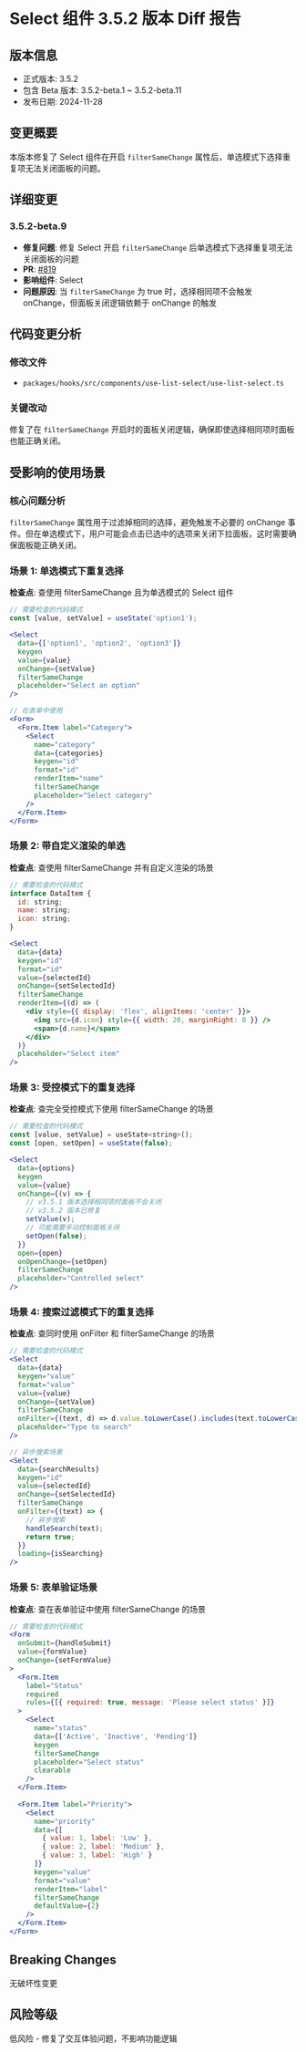 # Select 组件 3.5.2 版本 Diff 报告

## 版本信息
- 正式版本: 3.5.2
- 包含 Beta 版本: 3.5.2-beta.1 ~ 3.5.2-beta.11
- 发布日期: 2024-11-28

## 变更概要

本版本修复了 Select 组件在开启 `filterSameChange` 属性后，单选模式下选择重复项无法关闭面板的问题。

## 详细变更

### 3.5.2-beta.9
- **修复问题**: 修复 Select 开启 `filterSameChange` 后单选模式下选择重复项无法关闭面板的问题
- **PR**: [#819](https://github.com/sheinsight/shineout-next/pull/819)
- **影响组件**: Select
- **问题原因**: 当 `filterSameChange` 为 true 时，选择相同项不会触发 onChange，但面板关闭逻辑依赖于 onChange 的触发

## 代码变更分析

### 修改文件
- `packages/hooks/src/components/use-list-select/use-list-select.ts`

### 关键改动
修复了在 `filterSameChange` 开启时的面板关闭逻辑，确保即使选择相同项时面板也能正确关闭。

## 受影响的使用场景

### 核心问题分析
`filterSameChange` 属性用于过滤掉相同的选择，避免触发不必要的 onChange 事件。但在单选模式下，用户可能会点击已选中的选项来关闭下拉面板，这时需要确保面板能正确关闭。

### 场景 1: 单选模式下重复选择
**检查点**: 查使用 filterSameChange 且为单选模式的 Select 组件
```jsx
// 需要检查的代码模式
const [value, setValue] = useState('option1');

<Select
  data={['option1', 'option2', 'option3']}
  keygen
  value={value}
  onChange={setValue}
  filterSameChange
  placeholder="Select an option"
/>

// 在表单中使用
<Form>
  <Form.Item label="Category">
    <Select
      name="category"
      data={categories}
      keygen="id"
      format="id"
      renderItem="name"
      filterSameChange
      placeholder="Select category"
    />
  </Form.Item>
</Form>
```

### 场景 2: 带自定义渲染的单选
**检查点**: 查使用 filterSameChange 并有自定义渲染的场景
```jsx
// 需要检查的代码模式
interface DataItem {
  id: string;
  name: string;
  icon: string;
}

<Select
  data={data}
  keygen="id"
  format="id"
  value={selectedId}
  onChange={setSelectedId}
  filterSameChange
  renderItem={(d) => (
    <div style={{ display: 'flex', alignItems: 'center' }}>
      <img src={d.icon} style={{ width: 20, marginRight: 8 }} />
      <span>{d.name}</span>
    </div>
  )}
  placeholder="Select item"
/>
```

### 场景 3: 受控模式下的重复选择
**检查点**: 查完全受控模式下使用 filterSameChange 的场景
```jsx
// 需要检查的代码模式
const [value, setValue] = useState<string>();
const [open, setOpen] = useState(false);

<Select
  data={options}
  keygen
  value={value}
  onChange={(v) => {
    // v3.5.1 版本选择相同项时面板不会关闭
    // v3.5.2 版本已修复
    setValue(v);
    // 可能需要手动控制面板关闭
    setOpen(false);
  }}
  open={open}
  onOpenChange={setOpen}
  filterSameChange
  placeholder="Controlled select"
/>
```

### 场景 4: 搜索过滤模式下的重复选择
**检查点**: 查同时使用 onFilter 和 filterSameChange 的场景
```jsx
// 需要检查的代码模式
<Select
  data={data}
  keygen="value"
  format="value"
  value={value}
  onChange={setValue}
  filterSameChange
  onFilter={(text, d) => d.value.toLowerCase().includes(text.toLowerCase())}
  placeholder="Type to search"
/>

// 异步搜索场景
<Select
  data={searchResults}
  keygen="id"
  value={selectedId}
  onChange={setSelectedId}
  filterSameChange
  onFilter={(text) => {
    // 异步搜索
    handleSearch(text);
    return true;
  }}
  loading={isSearching}
/>
```

### 场景 5: 表单验证场景
**检查点**: 查在表单验证中使用 filterSameChange 的场景
```jsx
// 需要检查的代码模式
<Form
  onSubmit={handleSubmit}
  value={formValue}
  onChange={setFormValue}
>
  <Form.Item 
    label="Status" 
    required
    rules={[{ required: true, message: 'Please select status' }]}
  >
    <Select
      name="status"
      data={['Active', 'Inactive', 'Pending']}
      keygen
      filterSameChange
      placeholder="Select status"
      clearable
    />
  </Form.Item>
  
  <Form.Item label="Priority">
    <Select
      name="priority"
      data={[
        { value: 1, label: 'Low' },
        { value: 2, label: 'Medium' },
        { value: 3, label: 'High' }
      ]}
      keygen="value"
      format="value"
      renderItem="label"
      filterSameChange
      defaultValue={2}
    />
  </Form.Item>
</Form>
```

## Breaking Changes

无破坏性变更

## 风险等级

低风险 - 修复了交互体验问题，不影响功能逻辑